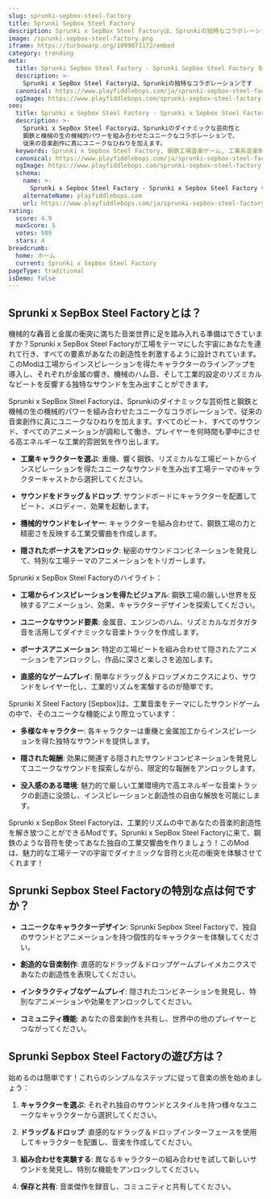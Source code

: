 ```yaml
---
slug: sprunki-sepbox-steel-factory
title: Sprunki Sepbox Steel Factory
description: Sprunki x SepBox Steel Factoryは、Sprunkiの独特なコラボレーションです
image: /sprunki-sepbox-steel-factory.png
iframe: https://turbowarp.org/1099071172/embed
category: trending
meta:
  title: Sprunki Sepbox Steel Factory - Sprunki Sepbox Steel Factory をオンラインでプレイ
  description: >-
    Sprunki x SepBox Steel Factoryは、Sprunkiの独特なコラボレーションです
  canonical: https://www.playfiddlebops.com/ja/sprunki-sepbox-steel-factory/
  ogImage: https://www.playfiddlebops.com/sprunki-sepbox-steel-factory.png
seo:
  title: Sprunki x Sepbox Steel Factory - Sprunki x Sepbox Steel Factory をオンラインでプレイ
  description: >-
    Sprunki x SepBox Steel Factoryは、Sprunkiのダイナミックな芸術性と
    鋼鉄と機械の生の機械的パワーを組み合わせたユニークなコラボレーションで、
    従来の音楽創作に真にユニークなひねりを加えます。
  keywords: Sprunki x Sepbox Steel Factory, 鋼鉄工場音楽ゲーム, 工業系音楽制作
  canonical: https://www.playfiddlebops.com/ja/sprunki-sepbox-steel-factory/
  ogImage: https://www.playfiddlebops.com/sprunki-sepbox-steel-factory.png
  schema:
    name: >-
      Sprunki x Sepbox Steel Factory - Sprunki x Sepbox Steel Factory をオンラインでプレイ
    alternateName: playfiddlebops.com
    url: https://www.playfiddlebops.com/ja/sprunki-sepbox-steel-factory/
rating:
  score: 4.9
  maxScore: 5
  votes: 509
  stars: 4
breadcrumb:
  home: ホーム
  current: Sprunki x Sepbox Steel Factory
pageType: traditional
isDemo: false
---
```


## Sprunki x SepBox Steel Factoryとは？

機械的な轟音と金属の衝突に満ちた音楽世界に足を踏み入れる準備はできていますか？Sprunki x SepBox Steel Factoryが工場をテーマにした宇宙にあなたを連れて行き、すべての要素があなたの創造性を刺激するように設計されています。このModは工場からインスピレーションを得たキャラクターのラインアップを導入し、それぞれが金属の響き、機械のハム音、そして工業的設定のリズミカルなビートを反響する独特なサウンドを生み出すことができます。

Sprunki x SepBox Steel Factoryは、Sprunkiのダイナミックな芸術性と鋼鉄と機械の生の機械的パワーを組み合わせたユニークなコラボレーションで、従来の音楽創作に真にユニークなひねりを加えます。すべてのビート、すべてのサウンド、すべてのアニメーションが調和して働き、プレイヤーを何時間も夢中にさせる高エネルギーな工業的雰囲気を作り出します。

- **工業キャラクターを選ぶ**: 重機、響く鋼鉄、リズミカルな工場ビートからインスピレーションを得たユニークなサウンドを生み出す工場テーマのキャラクターキャストから選択してください。

- **サウンドをドラッグ＆ドロップ**: サウンドボードにキャラクターを配置してビート、メロディー、効果を起動します。

- **機械的サウンドをレイヤー**: キャラクターを組み合わせて、鋼鉄工場の力と精密さを反映する工業交響曲を作成します。

- **隠されたボーナスをアンロック**: 秘密のサウンドコンビネーションを発見して、特別な工場テーマのアニメーションをトリガーします。

Sprunki x SepBox Steel Factoryのハイライト：

- **工場からインスピレーションを得たビジュアル**: 鋼鉄工場の厳しい世界を反映するアニメーション、効果、キャラクターデザインを探索してください。

- **ユニークなサウンド要素**: 金属音、エンジンのハム、リズミカルなガタガタ音を活用してダイナミックな音楽トラックを作成します。

- **ボーナスアニメーション**: 特定の工場ビートを組み合わせて隠されたアニメーションをアンロックし、作品に深さと楽しさを追加します。

- **直感的なゲームプレイ**: 簡単なドラッグ＆ドロップメカニクスにより、サウンドをレイヤー化し、工業的リズムを実験するのが簡単です。

Sprunki X Steel Factory [Sepbox]は、工業音楽をテーマにしたサウンドゲームの中で、そのユニークな機能により際立っています：

- **多様なキャラクター**: 各キャラクターは重機と金属加工からインスピレーションを得た独特なサウンドを提供します。

- **隠された報酬**: 効果に関連する隠されたサウンドコンビネーションを発見してユニークなサウンドを探索しながら、限定的な報酬をアンロックします。

- **没入感のある環境**: 魅力的で厳しい工業環境内で高エネルギーな音楽トラックの創造に没頭し、インスピレーションと創造性の自由な解放を可能にします。

Sprunki x SepBox Steel Factoryは、工業的リズムの中であなたの音楽的創造性を解き放つことができるModです。Sprunki x SepBox Steel Factoryに来て、鋼鉄のような音符を使ってあなた独自の工業交響曲を作りましょう！このModは、魅力的な工場テーマの宇宙でダイナミックな音符と火花の衝突を体験させてくれます！

## Sprunki Sepbox Steel Factoryの特別な点は何ですか？

- **ユニークなキャラクターデザイン**: Sprunki Sepbox Steel Factoryで、独自のサウンドとアニメーションを持つ個性的なキャラクターを体験してください。

- **創造的な音楽制作**: 直感的なドラッグ＆ドロップゲームプレイメカニクスであなたの創造性を表現してください。

- **インタラクティブなゲームプレイ**: 隠されたコンビネーションを発見し、特別なアニメーションや効果をアンロックしてください。

- **コミュニティ機能**: あなたの音楽創作を共有し、世界中の他のプレイヤーとつながってください。

## Sprunki Sepbox Steel Factoryの遊び方は？

始めるのは簡単です！これらのシンプルなステップに従って音楽の旅を始めましょう：

1. **キャラクターを選ぶ**: それぞれ独自のサウンドとスタイルを持つ様々なユニークなキャラクターから選択してください。

2. **ドラッグ＆ドロップ**: 直感的なドラッグ＆ドロップインターフェースを使用してキャラクターを配置し、音楽を作成してください。

3. **組み合わせを実験する**: 異なるキャラクターの組み合わせを試して新しいサウンドを発見し、特別な機能をアンロックしてください。

4. **保存と共有**: 音楽傑作を録音し、コミュニティと共有してください。